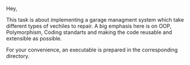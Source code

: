 Hey,

This task is about implementing a garage managment system which take different types of vechiles to repair.
A big emphasis here is on OOP, Polymorphism, Coding standarts and making the code reusable and extensible as possible.

For your convenience, an executable is prepared in the corresponding directory.
